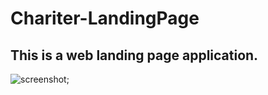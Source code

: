 # Chariter-LandingPage

## This is a web landing page application.

![screenshot](./assets/images/screenshot.png);
